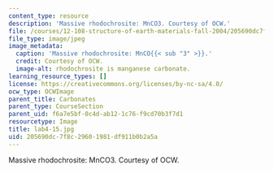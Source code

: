 ```yaml
---
content_type: resource
description: 'Massive rhodochrosite: MnCO3. Courtesy of OCW.'
file: /courses/12-108-structure-of-earth-materials-fall-2004/205690dc7f8c29601981df911b0b2a5a_lab4-15.jpg
file_type: image/jpeg
image_metadata:
  caption: 'Massive rhodochrosite: MnCO{{< sub "3" >}}.'
  credit: Courtesy of OCW.
  image-alt: rhodochrosite is manganese carbonate.
learning_resource_types: []
license: https://creativecommons.org/licenses/by-nc-sa/4.0/
ocw_type: OCWImage
parent_title: Carbonates
parent_type: CourseSection
parent_uid: f6a7e5bf-0c4d-ab12-1c76-f9cd70b3f7d1
resourcetype: Image
title: lab4-15.jpg
uid: 205690dc-7f8c-2960-1981-df911b0b2a5a
---
```

Massive rhodochrosite: MnCO3. Courtesy of OCW.